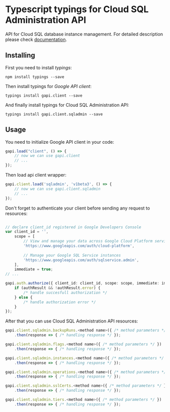 # Typescript typings for Cloud SQL Administration API
API for Cloud SQL database instance management.
For detailed description please check [documentation](https://cloud.google.com/sql/docs/reference/latest).

## Installing

First you need to install *typings*:
```
npm install typings --save 
```

Then install typings for *Google API client*:
```
typings install gapi.client --save 
```

And finally install typings for Cloud SQL Administration API:
```
typings install gapi.client.sqladmin --save 
```

## Usage

You need to initialize Google API client in your code:
```typescript
gapi.load("client", () => { 
    // now we can use gapi.client
    // ... 
});
```

Then load api client wrapper:
```typescript
gapi.client.load('sqladmin', 'v1beta3', () => {
    // now we can use gapi.client.sqladmin
    // ... 
});
```

Don't forget to authenticate your client before sending any request to resources:
```typescript

// declare client_id registered in Google Developers Console
var client_id = '',
    scope = [     
        // View and manage your data across Google Cloud Platform services
        'https://www.googleapis.com/auth/cloud-platform',
    
        // Manage your Google SQL Service instances
        'https://www.googleapis.com/auth/sqlservice.admin',
    ],
    immediate = true;
// ...

gapi.auth.authorize({ client_id: client_id, scope: scope, immediate: immediate }, authResult => {
    if (authResult && !authResult.error) {
        /* handle succesfull authorization */
    } else {
        /* handle authorization error */
    }
});            
```

After that you can use Cloud SQL Administration API resources:

```typescript
gapi.client.sqladmin.backupRuns.<method name>({ /* method parameters */ })
    .then(response => { /* handling response */ });

gapi.client.sqladmin.flags.<method name>({ /* method parameters */ })
    .then(response => { /* handling response */ });

gapi.client.sqladmin.instances.<method name>({ /* method parameters */ })
    .then(response => { /* handling response */ });

gapi.client.sqladmin.operations.<method name>({ /* method parameters */ })
    .then(response => { /* handling response */ });

gapi.client.sqladmin.sslCerts.<method name>({ /* method parameters */ })
    .then(response => { /* handling response */ });

gapi.client.sqladmin.tiers.<method name>({ /* method parameters */ })
    .then(response => { /* handling response */ });
```
